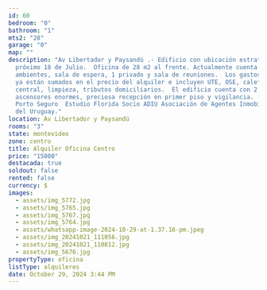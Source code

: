 ```yaml
---
id: 60
bedroom: "0"
bathroom: "1"
mts2: "28"
garage: "0"
map: ""
description: "Av Libertador y Paysandú .- Edificio con ubicación estratégica
  próximo 18 de Julio.  Oficina de 28 m2 al frente. Actualmente cuenta con 3
  ambientes, sala de espera, 1 privado y sala de reuniones.  Los gastos comunes
  ya están sumados en el precio del alquiler e incluyen UTE, OSE, calefacción
  central, limpieza, tributos domiciliarios.  El edificio cuenta con 2
  ascensores enormes, preciosa recepción en primer piso y vigilancia.  Garantía:
  Porto Seguro  Estudio Florida Socio ADIU Asociación de Agentes Inmobiliarios
  del Uruguay."
location: Av Libertador y Paysandú
rooms: "3"
state: montevideo
zone: centro
title: Alquiler Oficina Centro
price: "15000"
destacada: true
soldout: false
rented: false
currency: $
images:
  - assets/img_5772.jpg
  - assets/img_5765.jpg
  - assets/img_5767.jpg
  - assets/img_5764.jpg
  - assets/whatsapp-image-2024-10-29-at-1.37.16-pm.jpeg
  - assets/img_20241021_111056.jpg
  - assets/img_20241021_110812.jpg
  - assets/img_5676.jpg
propertyType: oficina
listType: alquileres
date: October 29, 2024 3:44 PM
---
```

